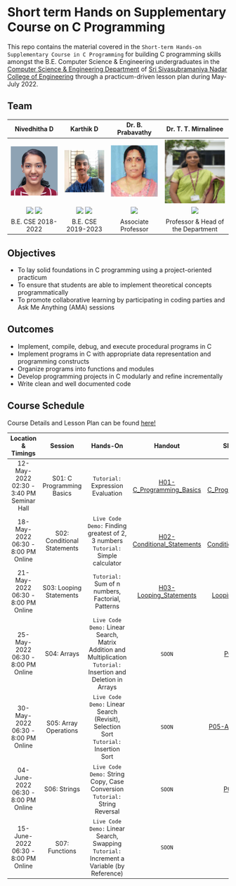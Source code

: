 # Short term Hands on Supplementary Course on C Programming

This repo contains the material covered in the `Short-term Hands-on Supplementary Course in C Programming` for building C programming skills amongst the B.E. Computer Science & Engineering undergraduates in the [Computer Science & Engineering Department](https://www.ssn.edu.in/college-of-engineering/computer-science-and-engineering-department-ssn-institutions/) of [Sri Sivasubramaniya Nadar College of Engineering](https://www.ssn.edu.in/) through a practicum-driven lesson plan during May-July 2022.

## Team

| Nivedhitha D | Karthik D | Dr. B. Prabavathy | Dr. T. T. Mirnalinee |
| :----------: | :-------: | :---------------: | :-----------------: |
|![display-error](./assets/ND-profile-pic.PNG)|![display-error](./assets/KD-profile-pic.PNG)|![display-error](./assets/PB-profile-pic.PNG)|![display-error](./assets/TTM-profile-pic.PNG)|
|<a href="https://www.linkedin.com/in/nivedhitha-d-0bb67b1b0/"><img src="https://img.shields.io/badge/-Nivedhitha%20D-0077B5?style=flat&logo=Linkedin&logoColor=white"/></a> <a href="https://github.com/nive927"><img src="https://img.shields.io/badge/-nive927-B10036?style=flat&logo=GitHub&logoColor=white"/></a>|<a href="https://www.linkedin.com/in/karthik-desingu/"><img src="https://img.shields.io/badge/-Karthik%20D-0077B5?style=flat&logo=Linkedin&logoColor=white"/></a> <a href="https://github.com/karthik-d"><img src="https://img.shields.io/badge/-karthik--d-B10036?style=flat&logo=GitHub&logoColor=white"/></a>|<a href="https://www.ssn.edu.in/staff-members/dr-b-prabavathy/"><img src="https://img.shields.io/badge/-Dr%20B%20Prabavathy-323EA8?style=flat&logo=#&logoColor=white"/></a>|<a href="https://www.ssn.edu.in/staff-members/dr-t-t-mirnalinee//"><img src="https://img.shields.io/badge/-Dr%20T%20T%20Mirnalinee-323EA8?style=flat&logo=#&logoColor=white"/></a>|
|B.E. CSE 2018-2022|B.E. CSE 2019-2023|Associate Professor|Professor & Head of the Department|

## Objectives

- To lay solid foundations in C programming using a project-oriented practicum
- To ensure that students are able to implement theoretical concepts programmatically
- To promote collaborative learning by participating in coding parties and Ask Me Anything (AMA) sessions

## Outcomes
- Implement, compile, debug, and execute procedural programs in C
- Implement programs in C with appropriate data representation and programming constructs
- Organize programs into functions and modules
- Develop programming projects in C modularly and refine incrementally
- Write clean and well documented code

## Course Schedule

Course Details and Lesson Plan can be found [here!](./COURSE_DETAILS-Short-term_Hands-on_Supplementary_Course_on_C_Programming.pdf)

| Location & Timings | Session | Hands-On | Handout | Slides (PDF) | Code | Lecture Video |
| :----------------: | :-----: | :------: | :---: | :---: | :---: | :---: |
| 12-May-2022 <br />02:30 - 3:40 PM <br />Seminar Hall | S01: C Programming Basics | `Tutorial:` Expression Evaluation | [H01-C_Programming_Basics](./Session01-C_Programming_Basics/H01-C_Programming_Basics.pdf) | [P01-C_Programming_Basics](./Session01-C_Programming_Basics/P01-C_Programming_Basics.pdf) | [Replit](https://replit.com/@NivedhithaD/Session01-CProgrammingBasics), [Github](./Session01-C_Programming_Basics/Programs) | `SOON` |
| 18-May-2022 <br />06:30 - 8:00 PM <br />Online | S02: Conditional Statements | `Live Code Demo:` Finding greatest of 2, 3 numbers <br />`Tutorial:` Simple calculator | [H02-Conditional_Statements](./Session02-Conditional_Statements/H02-Conditional_Statements.pdf) | [P02-Conditional_Statements](./Session02-Conditional_Statements/P02-Conditional_Statements.pdf) | [Replit](https://replit.com/@NivedhithaD/Session02-ConditionalStatements), [Github](./Session02-Conditional_Statements/Programs) | [V02-Conditional_Statements](https://drive.google.com/file/d/12LWjD1_0ZemPFFiBWhMbgDdgY-LOWPsJ/view?usp=sharing) |
| 21-May-2022 <br />06:30 - 8:00 PM <br />Online | S03: Looping Statements | `Tutorial:` Sum of n numbers, Factorial, Patterns | [H03-Looping_Statements](./Session03-Looping_Statements/H03-Looping_Statements.pdf) | [P03-Looping_Statements](./Session03-Looping_Statements/P03-Looping_Statements.pdf) | [Replit](https://replit.com/@KarthikDesingu/Session03-LoopingStatements), [Github](./Session03-Looping_Statements/Programs) | [V03-Iterative_Statements](https://drive.google.com/file/d/1QzN5dY6jnv0TBj0UPcYLZlOFTg5IrwVR/view?usp=sharing) |
| 25-May-2022 <br />06:30 - 8:00 PM <br />Online | S04: Arrays | `Live Code Demo:` Linear Search, Matrix Addition and Multiplication `Tutorial:` Insertion and Deletion in Arrays | `SOON` | [P04-Arrays](./Session04-Arrays/P04-Arrays.pdf) | `SOON`| [V04-Arrays](https://drive.google.com/file/d/1nBv-SR-xToJtxwcT_zHmaJvHdSUg-5AC/view?usp=sharing) |
| 30-May-2022 <br />06:30 - 8:00 PM <br />Online | S05: Array Operations | `Live Code Demo:` Linear Search (Revisit), Selection Sort `Tutorial:` Insertion Sort | `SOON` | [P05-Array_Operations](./Session05-ArrayOperations/P05-Array_Operations.pdf) | `SOON`| [V05-Array_Operations](https://drive.google.com/file/d/1Rm1FMGVtflB7LLAoIL4y1uV4kYI4yw3P/view?usp=sharing) |
| 04-June-2022 <br />06:30 - 8:00 PM <br />Online | S06: Strings | `Live Code Demo:` String Copy, Case Conversion `Tutorial:` String Reversal | `SOON` | [P06: Strings](./Session06-Strings/P06-Strings.pdf) | `SOON`| [V06-Strings](https://drive.google.com/file/d/1rAxmLGbtyHDM-j-o9j1sJpZ0s5XAeVoL/view?usp=sharing) |
| 15-June-2022 <br />06:30 - 8:00 PM <br />Online | S07: Functions | `Live Code Demo:` Linear Search, Swapping `Tutorial:` Increment a Variable (by Reference) | `SOON` | `SOON` | [Replit](https://replit.com/@NivedhithaD/Session07Functions) | [V07-Functions](https://drive.google.com/file/d/1tt5yiBDzm3pR0gBAavxrjvhObFiSVhYk/view?usp=sharing) |

<!-- ## References

### Books


### Websites -->
